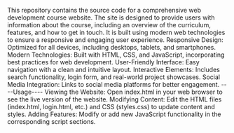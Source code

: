 This repository contains the source code for a comprehensive web development course website. The site is designed to provide users with information about the course, including an overview of the curriculum, features, and how to get in touch. It is built using modern web technologies to ensure a responsive and engaging user experience.
Responsive Design: Optimized for all devices, including desktops, tablets, and smartphones.
Modern Technologies: Built with HTML, CSS, and JavaScript, incorporating best practices for web development.
User-Friendly Interface: Easy navigation with a clean and intuitive layout.
Interactive Elements: Includes search functionality, login form, and real-world project showcases.
Social Media Integration: Links to social media platforms for better engagement.
----Usage----
Viewing the Website: Open index.html in your web browser to see the live version of the website.
Modifying Content: Edit the HTML files (index.html, login.html, etc.) and CSS (styles.css) to update content and styles.
Adding Features: Modify or add new JavaScript functionality in the corresponding script sections.
